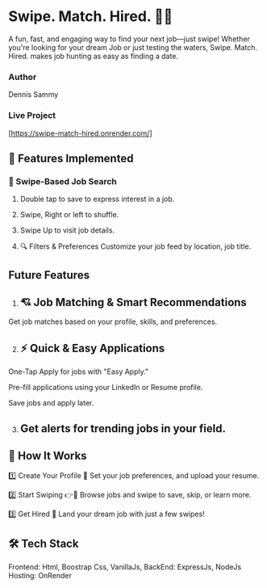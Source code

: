 # Swipe. Match. Hired. 🚀💼
A fun, fast, and engaging way to find your next job—just swipe! Whether you're looking for your dream Job or just testing the waters, Swipe. Match. Hired. makes job hunting as easy as finding a date.

### Author
Dennis Sammy
### Live Project
[https://swipe-match-hired.onrender.com/]

## 📌 Features Implemented

### 🎯 Swipe-Based Job Search
1. Double tap to save to express interest in a job.

2. Swipe, Right or left to shuffle.

3. Swipe Up to visit job details.

4. 🔍 Filters & Preferences
Customize your job feed by location, job title.

## Future Features
1. ## 💘 Job Matching & Smart Recommendations
Get job matches based on your profile, skills, and preferences.

2. ## ⚡ Quick & Easy Applications
One-Tap Apply for jobs with "Easy Apply."

Pre-fill applications using your LinkedIn or Resume profile.

Save jobs and apply later.

3. ## Get alerts for trending jobs in your field.

## 🚀 How It Works
1️⃣ Create Your Profile 📝
Set your job preferences, and upload your resume.

2️⃣ Start Swiping 👉💼
Browse jobs and swipe to save, skip, or learn more.

3️⃣ Get Hired 🎉
Land your dream job with just a few swipes!

## 🛠️ Tech Stack
Frontend: Html, Boostrap Css, VanillaJs, 
BackEnd: ExpressJs, NodeJs
Hosting: OnRender